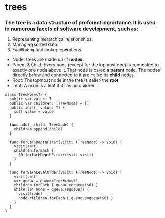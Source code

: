 # trees
### The tree is a data structure of profound importance. It is used in numerous facets of software development, such as:
1. Representing hierarchical relationships.
2. Managing sorted data.
3. Facilitating fast lookup operations.

* Node: trees are made up of **nodes**.
* Parent & Child: Every node (except for the topmost one) is connected to exactly one node above it. That node is called a **parent** node. The nodes directly below and connected to it are called its **child** nodes. 
* Root: The topmost node in the tree is called the **root**  
* Leaf: A node is a leaf if it has no children

```
class TreeNode<T> {
  public var value: T
  public var children: [TreeNode] = []
  public init(_ value: T) {
    self.value = value
  }
  
  func add(_ child: TreeNode) {
    children.append(child)
  }
  
  func forEachDepthFirst(visit: (TreeNode) -> Void) {
    visit(self)
    children.forEach {
      $0.forEachDepthFirst(visit: visit)
    }
  }
  
  func forEachLevelOrder(visit: (TreeNode) -> Void) {
    visit(self)
    var queue = Queue<TreeNode>()
    children.forEach { queue.enqueue($0) }
    while let node = queue.dequeue() {
      visit(node)
      node.children.forEach { queue.enqueue($0) }
    }
  }
}
```
